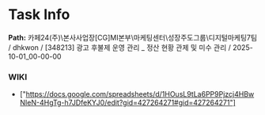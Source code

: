 # Task Info

**Path:** 카페24(주)\본사사업장\[CG]MI본부\마케팅센터\성장주도그룹\디지털마케팅7팀 / dhkwon / [348213] 광고 후불제 운영 관리 _ 정산 현황 관제 및 미수 관리 / 2025-10-01_00-00-00

### WIKI
- ["https://docs.google.com/spreadsheets/d/1HOusL9tLa6PP9Pjzcj4HBwNIeN-4HgTg-h7JDfeKYJ0/edit?gid=427264271#gid=427264271"]

